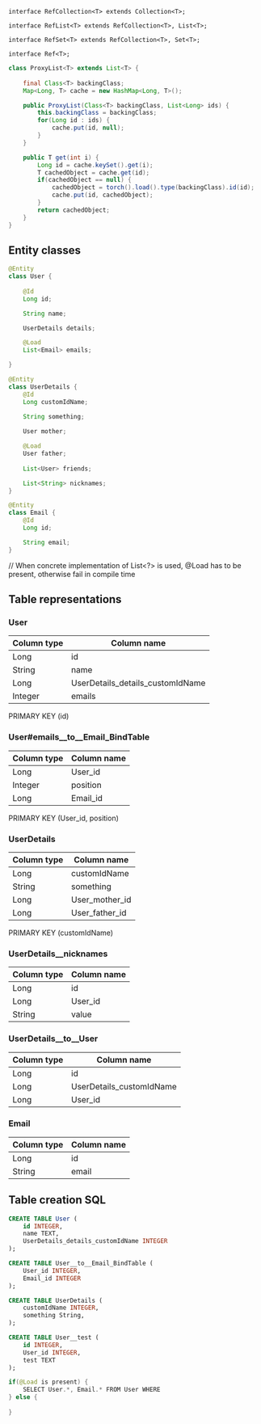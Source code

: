 ```
interface RefCollection<T> extends Collection<T>;

interface RefList<T> extends RefCollection<T>, List<T>;

interface RefSet<T> extends RefCollection<T>, Set<T>;

interface Ref<T>;
```


```java
class ProxyList<T> extends List<T> {
    
    final Class<T> backingClass;
    Map<Long, T> cache = new HashMap<Long, T>();

    public ProxyList(Class<T> backingClass, List<Long> ids) {
        this.backingClass = backingClass;
        for(Long id : ids) {
            cache.put(id, null);
        }
    }

    public T get(int i) {
        Long id = cache.keySet().get(i);
        T cachedObject = cache.get(id);
        if(cachedObject == null) {
            cachedObject = torch().load().type(backingClass).id(id);
            cache.put(id, cachedObject);
        }
        return cachedObject;
    }
}
```

## Entity classes

```java
@Entity
class User {
    
    @Id
    Long id;

    String name;

    UserDetails details;

    @Load
    List<Email> emails;

}

@Entity
class UserDetails {
    @Id
    Long customIdName;

    String something;
    
    User mother;

    @Load    
    User father;
    
    List<User> friends;

    List<String> nicknames;
}

@Entity
class Email {
    @Id
    Long id;

    String email;
}

```

// When concrete implementation of List<?> is used, @Load has to be present, otherwise fail in compile time

## Table representations


### User

Column type | Column name
------------|-------------
Long        | id
String      | name
Long        | UserDetails_details_customIdName
Integer     | emails

PRIMARY KEY (id)

### User#emails__to__Email_BindTable

Column type | Column name
------------|-------------
Long        | User_id
Integer     | position
Long        | Email_id
  
PRIMARY KEY (User_id, position)
  
### UserDetails

Column type | Column name
------------|-------------
Long        | customIdName
String      | something
Long        | User_mother_id
Long        | User_father_id

PRIMARY KEY (customIdName)
  
### UserDetails__nicknames

Column type | Column name
------------|-------------
Long        | id
Long        | User_id
String      | value
  
  
### UserDetails__to__User

Column type | Column name
------------|-------------
Long        | id
Long        | UserDetails_customIdName
Long        | User_id
  
  
### Email

Column type | Column name
------------|-------------
Long        | id
String      | email
  
  
## Table creation SQL

```sql
CREATE TABLE User (
    id INTEGER,
    name TEXT,
    UserDetails_details_customIdName INTEGER
);

CREATE TABLE User__to__Email_BindTable (
    User_id INTEGER,
    Email_id INTEGER
);

CREATE TABLE UserDetails (
    customIdName INTEGER,
    something String,
);

CREATE TABLE User__test (
    id INTEGER,
    User_id INTEGER,
    test TEXT
);

```





```java
if(@Load is present) {
    SELECT User.*, Email.* FROM User WHERE
} else {
    
}
```